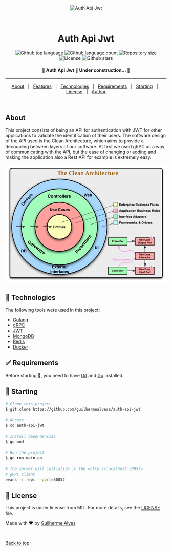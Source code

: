 <div align="center" id="top"> 
  <img src="./.github/app.gif" alt="Auth Api Jwt" />

  &#xa0;

  <!-- <a href="https://authapijwt.netlify.app">Demo</a> -->
</div>

<h1 align="center">Auth Api Jwt</h1>

<p align="center">
  <img alt="Github top language" src="https://img.shields.io/github/languages/top/guilhermealvess/auth-api-jwt?color=56BEB8">

  <img alt="Github language count" src="https://img.shields.io/github/languages/count/guilhermealvess/auth-api-jwt?color=56BEB8">

  <img alt="Repository size" src="https://img.shields.io/github/repo-size/guilhermealvess/auth-api-jwt?color=56BEB8">

  <img alt="License" src="https://img.shields.io/github/license/guilhermealvess/auth-api-jwt?color=56BEB8">

  <!-- <img alt="Github issues" src="https://img.shields.io/github/issues/{{YOUR_GITHUB_USERNAME}}/auth-api-jwt?color=56BEB8" /> -->

  <!-- <img alt="Github forks" src="https://img.shields.io/github/forks/{{YOUR_GITHUB_USERNAME}}/auth-api-jwt?color=56BEB8" /> -->

  <img alt="Github stars" src="https://img.shields.io/github/stars/guilhermealvess/auth-api-jwt?color=56BEB8" />
</p>

<!-- Status -->

<h4 align="center"> 
	🚧  Auth Api Jwt 🚀 Under construction...  🚧
</h4> 

<hr>

<p align="center">
  <a href="#dart-about">About</a> &#xa0; | &#xa0; 
  <a href="#sparkles-features">Features</a> &#xa0; | &#xa0;
  <a href="#rocket-technologies">Technologies</a> &#xa0; | &#xa0;
  <a href="#white_check_mark-requirements">Requirements</a> &#xa0; | &#xa0;
  <a href="#checkered_flag-starting">Starting</a> &#xa0; | &#xa0;
  <a href="#memo-license">License</a> &#xa0; | &#xa0;
  <a href="https://github.com/{{YOUR_GITHUB_USERNAME}}" target="_blank">Author</a>
</p>

<br>

## About ##

This project consists of being an API for authentication with JWT for other applications to validate the identification of their users.
The software design of the API used is the Clean Architecture, which aims to provide a decoupling between layers of our software.
At first we used gRPC as a way of communicating with the API, but the ease of changing or adding and making the application also a Rest API for example is extremely easy.

<img src="img/clean-arch.jpg" alt="Clean Architecture">

<!-- ## :sparkles: Features ##

:heavy_check_mark: Feature 1;\
:heavy_check_mark: Feature 2;\
:heavy_check_mark: Feature 3; -->

## :rocket: Technologies ##

The following tools were used in this project:

- [Golang](https://go.dev/)
- [gRPC](https://grpc.io/)
- [JWT](https://jwt.io/)
- [MongoDB](https://www.mongodb.com/)
- [Redis](https://redis.io/)
- [Docker](https://www.docker.com/)
## :white_check_mark: Requirements ##

Before starting :checkered_flag:, you need to have [Git](https://git-scm.com) and [Go](https://go.dev/) installed.

## :checkered_flag: Starting ##

```bash
# Clone this project
$ git clone https://github.com/guilhermealvess/auth-api-jwt

# Access
$ cd auth-api-jwt

# Install dependencies
$ go mod

# Run the project
$ go run main.go

# The server will initialize in the <http://localhost:50052>
# gRPC Client
evans -r repl --port=50052

```
## :memo: License ##

This project is under license from MIT. For more details, see the [LICENSE](LICENSE.md) file.


Made with :heart: by <a href="https://github.com/guilhermealvess" target="_blank">Guilherme Alves</a>

&#xa0;

<a href="#top">Back to top</a>
